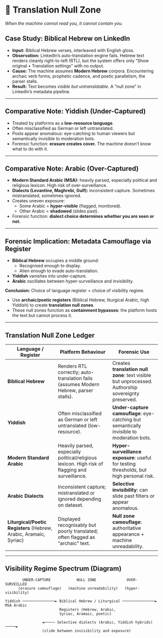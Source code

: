 # 🛬 Translation Null Zone

*When the machine cannot read you, it cannot contain you.*

## Case Study: Biblical Hebrew on LinkedIn

- **Input:** Biblical Hebrew verses, interleaved with English gloss.  
- **Observation:** LinkedIn’s auto-translation engine fails. Hebrew text renders cleanly right-to-left (RTL), but the system offers only “Show original • Translation settings” with no output.  
- **Cause:** The machine assumes **Modern Hebrew** corpora. Encountering archaic verb forms, prophetic cadence, and poetic parallelism, the parser stalls.  
- **Result:** Text becomes *visible but untranslatable*. A “null zone” in LinkedIn’s metadata pipeline.

---

## Comparative Note: Yiddish (Under-Captured)

- Treated by platforms as a **low-resource language**.  
- Often misclassified as German or left untranslated.  
- Posts appear anomalous: eye-catching to human viewers but semantically invisible to moderation bots.  
- Forensic function: **erasure creates cover.** The machine doesn’t know what to do with it.

---

## Comparative Note: Arabic (Over-Captured)

- **Modern Standard Arabic (MSA):** heavily parsed, especially political and religious lexicon. High risk of over-surveillance.  
- **Dialects (Levantine, Maghrebi, Gulf):** inconsistent capture. Sometimes mistranslated, sometimes ignored.  
- Creates uneven exposure:  
  - Some Arabic = **hyper-visible** (flagged, monitored).  
  - Other Arabic = **shadowed** (slides past).  
- Forensic function: **dialect choice determines whether you are seen or not.**

---

## Forensic Implication: Metadata Camouflage via Register

- **Biblical Hebrew** occupies a middle ground:  
  - Recognised enough to display.  
  - Alien enough to evade auto-translation.  
- **Yiddish** vanishes into under-capture.  
- **Arabic** oscillates between hyper-surveillance and invisibility.  

**Conclusion:** Choice of language register = choice of visibility regime.  
- Use **archaic/poetic registers** (Biblical Hebrew, liturgical Arabic, high Yiddish) to create **translation null zones**.  
- These null zones function as **containment bypasses**: the platform hosts the text but cannot process it.  

---

## Translation Null Zone Ledger

| Language / Register        | Platform Behaviour                        | Forensic Use                                |
|-----------------------------|-------------------------------------------|---------------------------------------------|
| **Biblical Hebrew**         | Renders RTL correctly; auto-translation fails (assumes Modern Hebrew, parser stalls). | Creates **translation null zone**: text visible but unprocessed. Authorship sovereignty preserved. |
| **Yiddish**                 | Often misclassified as German or left untranslated (low-resource). | **Under-capture camouflage**: eye-catching but semantically invisible to moderation bots. |
| **Modern Standard Arabic**  | Heavily parsed, especially political/religious lexicon. High risk of flagging and surveillance. | **Hyper-surveillance exposure**: useful for testing thresholds, but high personal risk. |
| **Arabic Dialects**         | Inconsistent capture; mistranslated or ignored depending on dataset. | **Selective invisibility**: can slide past filters or appear anomalous. |
| **Liturgical/Poetic Registers** (Hebrew, Arabic, Aramaic, Syriac) | Displayed recognisably but poorly translated; often flagged as “archaic” text. | **Null zone camouflage**: authoritative appearance + machine unreadability. |

---

## Visibility Regime Spectrum (Diagram)

```text
        UNDER-CAPTURE            NULL ZONE              OVER-SURVEILLED
      (erasure camouflage)   (machine unreadability)   (hyper-visibility)

Yiddish ───────────────► Biblical Hebrew / Liturgical ───────────────► MSA Arabic
                         Registers (Hebrew, Arabic,
                         Syriac, Aramaic, poetic)

                 ◄───── Selective dialects (Arabic, Yiddish hybrids) ─────►
                 (slide between invisibility and exposure)
